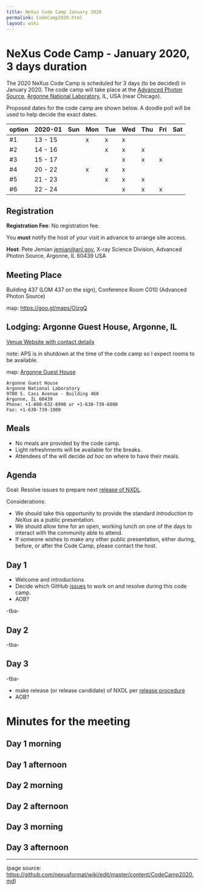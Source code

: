 ```yaml
---
title: NeXus Code Camp January 2020
permalink: CodeCamp2020.html
layout: wiki
---
```


NeXus Code Camp - January 2020, 3 days duration
===============================================

The 2020 NeXus Code Camp is scheduled for 3 days (to be decided) in January 2020. 
The code camp will take place at the [Advanced Photon Source](https://www.aps.anl.gov), 
[Argonne National Laboratory](https://www.anl.gov), IL, USA (near Chicago).  

Proposed dates for the code camp are shown below.
A doodle poll will be used to help decide the exact dates.

| option | 2020-01 | Sun | Mon | Tue | Wed | Thu | Fri | Sat |
| --- | --- | --- | --- | --- | --- | --- | --- | --- |
| #1 | 13 - 15 | | x | x | x | | | |
| #2 | 14 - 16 | | | x | x | x | | |
| #3 | 15 - 17 | | | | x | x | x | |
| #4 | 20 - 22 | | x | x | x | | | |
| #5 | 21 - 23 | | | x | x | x | | |
| #6 | 22 - 24 | | | | x | x | x | |

Registration
------------

**Registration Fee**:  No registration fee.

You **must** notify the host of your visit in advance to arrange site access. 

**Host**: Pete Jemian <jemian@anl.gov>, X-ray Science Division, Advanced Photon Source, Argonne, IL 60439 USA

Meeting Place
-------------

Building 437 (LOM 437 on the sign), Conference Room C010 (Advanced Photon Source)

map: https://goo.gl/maps/OizgQ


Lodging: Argonne Guest House, Argonne, IL
-----------------------------------------

[Venue Website with contact details](https://www.anlgh.org/)

note:  APS is in shutdown at the time of the code camp so I expect rooms to be available.

map: [Argonne Guest House](https://www.google.com/maps/place/Argonne+Guest+House/@41.7082341,-87.9877998,1400m/data=!3m1!1e3!4m15!1m6!3m5!1s0x880e45b051c2244d:0xe11fbec7b74c81b8!2sArgonne+National+Laboratory!8m2!3d41.718281!4d-87.9788682!3m7!1s0x0:0x1e291853646501c6!5m2!4m1!1i2!8m2!3d41.7091246!4d-87.9853392?hl=en)

```
Argonne Guest House
Argonne National Laboratory
9700 S. Cass Avenue - Building 460
Argonne, IL 60439
Phone: +1-800-632-8990 or +1-630-739-6000
Fax: +1-630-739-1000
```

Meals
------

- No meals are provided by the code camp.
- Light refreshments will be available for the breaks.
- Attendees of the will decide *ad hoc* on where to have their meals.

Agenda
------

Goal:  Resolve issues to prepare next [release of NXDL](https://github.com/nexusformat/definitions/milestone/8).

Considerations:

* We should take this opportunity to provide the standard *Introduction to NeXus* as a public presentation.
* We should allow time for an open, working lunch on one of the days to interact with the community able to attend.
* If someone wishes to make any other public presentation, either during, before, or after the Code Camp, please contact the host.

## Day 1

- Welcome and introductions
- Decide which GitHub [issues](https://github.com/nexusformat/definitions/issues)
  to work on and resolve during this code camp.
- AOB?

-tba-

## Day 2

-tba-


## Day 3

-tba-

- make release (or release candidate) of NXDL per [release procedure](https://github.com/nexusformat/definitions/wiki/Release-Procedure)
- AOB?


Minutes for the meeting
=======================

## Day 1 morning

## Day 1 afternoon

## Day 2 morning

## Day 2 afternoon

## Day 3 morning

## Day 3 afternoon

-----------------------

(page source: https://github.com/nexusformat/wiki/edit/master/content/CodeCamp2020.md)
